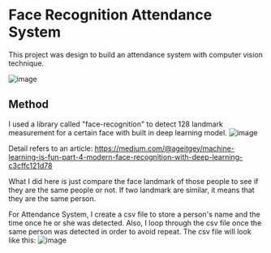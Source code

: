 # Face Recognition Attendance System

This project was design to build an attendance system with computer vision technique.

![image](https://user-images.githubusercontent.com/85855794/126082613-82021c9a-c853-45f6-9a46-293c8a4b190c.png)

## Method
I used a library called "face-recognition" to detect 128 landmark measurement for a certain face with built in deep learning model.
![image](https://user-images.githubusercontent.com/85855794/126082672-d1a2f768-d2ef-4ee1-8aaf-34afe23feeb5.png)

Detail refers to an article: https://medium.com/@ageitgey/machine-learning-is-fun-part-4-modern-face-recognition-with-deep-learning-c3cffc121d78

What I did here is just compare the face landmark of those people to see if they are the same people or not. If two landmark are similar, it means that they are the same person.

For Attendance System, I create a csv file to store a person's name and the time once he or she was detected. Also, I loop through the csv file once the same person was detected in order to avoid repeat.
The csv file will look like this:
![image](https://user-images.githubusercontent.com/85855794/126082811-5486a256-fbbb-4e2a-8c92-4ee416b33dde.png)
